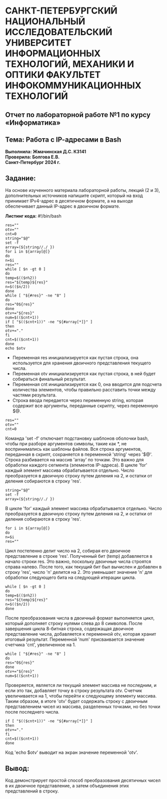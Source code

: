 # САНКТ-ПЕТЕРБУРГСКИЙ НАЦИОНАЛЬНЫЙ ИССЛЕДОВАТЕЛЬСКИЙ УНИВЕРСИТЕТ ИНФОРМАЦИОННЫХ ТЕХНОЛОГИЙ, МЕХАНИКИ И ОПТИКИ ФАКУЛЬТЕТ ИНФОКОММУНИКАЦИОННЫХ ТЕХНОЛОГИЙ
## Отчет по лабораторной работе №1 по курсу «Информатика» 
## Тема: Работа с IP-aдресами в Bash
**Выполнила: Жмачинская Д.С. К3141**                                                                                                                                               
**Проверила: Болгова Е.В.**                                                                                                                                                
**Санкт-Петербург 2024 г.**                                                                                                                 

## Задание:
На основе изученного материала лабораторной работы, лекций (2 и 3), дополнительных источников напишите скрипт, который на вход принимает IPv4-адрес в десятичном формате, а на выходе обеспечивает данный IP-адрес в двоичном формате.

**Листинг кода:**
#!/bin/bash
```
res=""
otv=""
cnt=0
string="$@"
set -f
array=(${string//./ })
for i in ${array[@]}
do 
n=$i
res=""
while [ $n -gt 0 ]
do
temp=$(($n%2))
res="${temp}${res}"
n=$(($n/2))
done
while [ "${#res}" -ne "8" ]
do
res="0${res}"
done
otv+="${res}"
num=$(($cnt+1))
if [ "$(($cnt+1))" -ne "${#array[*]}" ]
then
otv+="."
fi
cnt=$(($cnt+1))
done
echo $otv
```

- Переменная res инициализируется как пустая строка, она используется для хранения двоичного представления текущего числа.
- Переменная otv инициализируется как пустая строка, в ней будет собираться финальный результат.
- Переменная cnt инициализируется как 0, она вводится для подсчета количества элементов, чтобы правильно расставить точки между частями результата.
- Строка ввода передается через переменную string, которая содержит все аргументы, переданные скрипту, через переменную $@.
```
res=""
otv=""
cnt=0
```
Команда 'set -f' отключает подстановку шаблонов оболочки bash, чтобы при разборе аргументов символы, такие как *, не воспринимались как шаблоны файлов.
Вся строка аргументов, переданная в скрипт, сохраняется в переменной 'string' через '$@'. Строка разбивается на массив 'array' по точкам. Это важно для обработки каждого сегмента (элементов IP-адреса). В цикле 'for' каждый элемент массива обрабатывается отдельно. Число преобразуется в двоичную строку путем деления на 2, и остатки от деления собираются в строку 'res'.
```
string="$@"
set -f
array=(${string//./ })
```
В цикле 'for' каждый элемент массива обрабатывается отдельно. Число преобразуется в двоичную строку путем деления на 2, и остатки от деления собираются в строку 'res'.
```
for i in ${array[@]}
do 
n=$i
res=""
```
Цикл постепенно делит число на 2, собирая его двоичное представление в строке 'res'. Полученный бит (temp) добавляется в начало строки res. Это важно, поскольку двоичные числа строятся справа налево. После того, как текущий бит был вычислен и добавлен в строку 'res', число 'n' делится на 2. Это уменьшает значение 'n' для обработки следующего бита на следующей итерации цикла.
```
while [ $n -gt 0 ]
do
temp=$(($n%2))
res="${temp}${res}"
n=$(($n/2))
done
```
После преобразования числа в двоичный формат выполняется цикл, который дополняет строку нулями слева до 8 символов. После завершения цикла 8-битная строка, содержащая двоичное представление числа, добавляется к переменной otv, которая хранит итоговый результат. Переменной 'num' присваивается значение счетчика 'cnt', увеличенное на 1.
```
while [ "${#res}" -ne "8" ]
do
res="0${res}"
done
otv+="${res}"
num=$(($cnt+1))
```
Проверяется, является ли текущий элемент массива не последним, и если это так, добавляет точку в строку результата otv. Счетчик увеличивается на 1, чтобы перейти к следующему элементу массива. Таким образом, в итоге 'otv' будет содержать строку с двоичным представлением чисел из массива, разделенных точками, но без точки после последнего числа.
```
if [ "$(($cnt+1))" -ne "${#array[*]}" ]
then
otv+="."
fi
cnt=$(($cnt+1))
done
```
Код 'echo $otv' выводит на экран значение переменной 'otv'.


## Вывод:
Код демонстрирует простой способ преобразования десятичных чисел в их двоичное представление, а затем объединения этих представлений в строку. 

